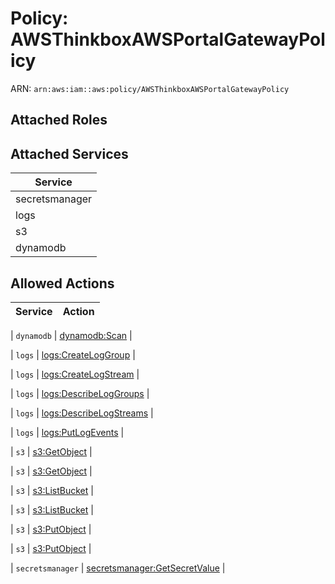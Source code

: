 # Policy: AWSThinkboxAWSPortalGatewayPolicy

ARN: `arn:aws:iam::aws:policy/AWSThinkboxAWSPortalGatewayPolicy`

## Attached Roles

## Attached Services

| Service |
|---------|
| secretsmanager |
| logs |
| s3 |
| dynamodb |

## Allowed Actions

| Service | Action |
|:-------:|--------|

| `dynamodb` | [dynamodb:Scan](../actions.md#dynamodb:scan) |

| `logs` | [logs:CreateLogGroup](../actions.md#logs:createloggroup) |

| `logs` | [logs:CreateLogStream](../actions.md#logs:createlogstream) |

| `logs` | [logs:DescribeLogGroups](../actions.md#logs:describeloggroups) |

| `logs` | [logs:DescribeLogStreams](../actions.md#logs:describelogstreams) |

| `logs` | [logs:PutLogEvents](../actions.md#logs:putlogevents) |

| `s3` | [s3:GetObject](../actions.md#s3:getobject) |

| `s3` | [s3:GetObject](../actions.md#s3:getobject) |

| `s3` | [s3:ListBucket](../actions.md#s3:listbucket) |

| `s3` | [s3:ListBucket](../actions.md#s3:listbucket) |

| `s3` | [s3:PutObject](../actions.md#s3:putobject) |

| `s3` | [s3:PutObject](../actions.md#s3:putobject) |

| `secretsmanager` | [secretsmanager:GetSecretValue](../actions.md#secretsmanager:getsecretvalue) |
